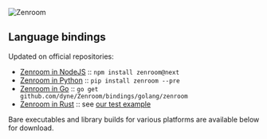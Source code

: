 ![Zenroom](https://github.com/dyne/Zenroom/raw/master/docs/_media/images/zenroom_logo.png)

## Language bindings

Updated on official repositories:
- [Zenroom in NodeJS](https://www.npmjs.com/package/zenroom) :: `npm install zenroom@next`
- [Zenroom in Python](https://pypi.org/project/zenroom/) :: `pip install zenroom --pre`
- [Zenroom in Go](https://github.com/dyne/Zenroom/blob/master/bindings/golang/zenroom/README.md) :: `go get github.com/dyne/Zenroom/bindings/golang/zenroom`
- [Zenroom in Rust](https://docs.rs/crate/zenroom/latest) :: see [our test example](https://github.com/dyne/Zenroom/tree/master/test/zenroom_exec_rs)

Bare executables and library builds for various platforms are available below for download.
